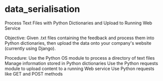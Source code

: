 # data_serialisation
Process Text Files with Python Dictionaries and Upload to Running Web Service

Objective:
Given .txt files containing the feedback and process them into Python dictionaries, then upload the data onto your company's website (currently using Django).

Procedure:
Use the Python OS module to process a directory of text files
Manage information stored in Python dictionaries
Use the Python requests module to upload content to a running Web service
Use Python requests like GET and POST methods
